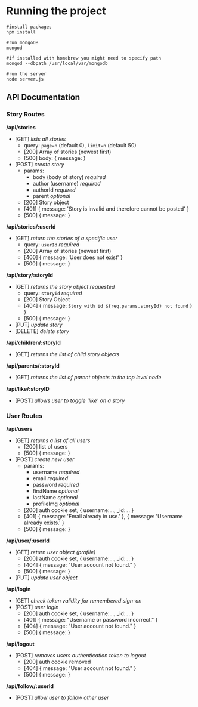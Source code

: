 # Running the project

```
#install packages
npm install

#run mongoDB
mongod

#if installed with homebrew you might need to specify path
mongod --dbpath /usr/local/var/mongodb

#run the server
node server.js
```

## API Documentation

### Story Routes

**/api/stories**
- [GET] *lists all stories*
    - query: `page=n` (default 0), `limit=n` (default 50)
    - [200] Array of stories (newest first)
    - [500] body: { message: <error-message> }
- [POST] *create story*
    - params:
        - body (body of story) *required*
        - author (username) *required*
        - authorId *required*
        - parent *optional*
    - [200] Story object
    - [401] { message: 'Story is invalid and therefore cannot be posted' }
    - [500] { message: <error-message> }

**/api/stories/:userId**
- [GET] *return the stories of a specific user*
    - query: `userId` *required*
    - [200] Array of stories (newest first)
    - [400] { message: 'User does not exist' }
    - [500] { message: <error-message> }

**/api/story/:storyId**
- [GET] *returns the story object requested*
    - query: `storyId` *required*
    - [200] Story Object
    - [404] { message: `Story with id ${req.params.storyId} not found` } }
    - [500] { message: <error-message> }
- [PUT] *update story*
- [DELETE] *delete story*

**/api/children/:storyId**
- [GET] *returns the list of child story objects*

**/api/parents/:storyId**
- [GET] *returns the list of parent objects to the top level node*

**/api/like/:storyID**
- [POST] *allows user to toggle 'like' on a story*

### User Routes

**/api/users**
- [GET] *returns a list of all users*
    - [200] list of users
    - [500] { message: <error-message> }
- [POST] *create new user*
    - params: 
        - username *required*
        - email *required*
        - password *required*
        - firstName *optional*
        - lastName *optional*
        - profileImg *optional*
    - [200] auth cookie set, { username:..., _id:... }
    - [401] { message: 'Email already in use.' }, { message: 'Username already exists.' }
    - [500] { message: <error-message> }

**/api/user/:userId**
- [GET] *return user object (profile)*
    - [200] auth cookie set, { username:..., _id:... }
    - [404] { message: "User account not found." }
    - [500] { message: <error-message> }
- [PUT] *update user object*

**/api/login**
- [GET] *check token validity for remembered sign-on*
- [POST] *user login*
    - [200] auth cookie set, { username:..., _id:... }
    - [401] { message: "Username or password incorrect." }
    - [404] { message: "User account not found." }
    - [500] { message: <error-message> }

**/api/logout**
- [POST] *removes users authentication token to logout*
    - [200] auth cookie removed
    - [404] { message: "User account not found." }
    - [500] { message: <error-message> }

**/api/follow/:userId**
- [POST] *allow user to follow other user*